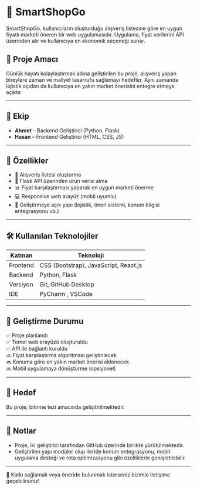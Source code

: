 # 🛒 SmartShopGo

SmartShopGo, kullanıcıların oluşturduğu alışveriş listesine göre en uygun fiyatlı marketi öneren bir web uygulamasıdır. Uygulama, fiyat verilerini API üzerinden alır ve kullanıcıya en ekonomik seçeneği sunar.

## 🚀 Proje Amacı

Günlük hayatı kolaylaştırmak adına geliştirilen bu proje, alışveriş yapan bireylere zaman ve maliyet tasarrufu sağlamayı hedefler. Aynı zamanda lojistik açıdan da kullanıcıya en yakın market önerisini entegre etmeye açıktır.

---

## 👥 Ekip

- **Ahmet** – Backend Geliştirici (Python, Flask)
- **Hasan** – Frontend Geliştirici (HTML, CSS, JS)

---

## 🧩 Özellikler

- 📝 Alışveriş listesi oluşturma
- 📡 Flask API üzerinden ürün verisi alma
- 📊 Fiyat karşılaştırması yaparak en uygun marketi önerme
- 💻 Responsive web arayüz (mobil uyumlu)
- 🔄 Geliştirmeye açık yapı (lojistik, öneri sistemi, konum bilgisi entegrasyonu vb.)

---

## 🛠️ Kullanılan Teknolojiler

| Katman     | Teknoloji         |
|------------|-------------------|
| Frontend   | CSS (Bootstrap), JavaScript, React.js |
| Backend    | Python, Flask      |
| Versiyon   | Git, GitHub Desktop |
| IDE        | PyCharm , VSCode |


---

## 🔄 Geliştirme Durumu

✅ Proje planlandı  
✅ Temel web arayüzü oluşturuldu  
✅ API ile bağlantı kuruldu  
🔜 Fiyat karşılaştırma algoritması geliştirilecek  
🔜 Konuma göre en yakın market önerisi eklenecek  
🔜 Mobil uygulamaya dönüştürme (opsiyonel)

---

## 📅 Hedef

Bu proje, bitirme tezi amacında gelişitirilmektedir.

---

## 📌 Notlar

- Proje, iki geliştirici tarafından GitHub üzerinde birlikte yürütülmektedir.
- Geliştirilen yapı modüler olup ileride konum entegrasyonu, mobil uygulama desteği ve rota optimizasyonu gibi özelliklerle genişletilebilir.

---

💬 Katkı sağlamak veya öneride bulunmak isterseniz bizimle iletişime geçebilirsiniz!



